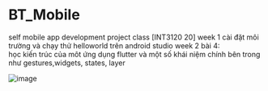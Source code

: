 # BT_Mobile
self mobile app development project class [INT3120 20]
week 1
cài đặt môi trường và chạy thử helloworld trên android studio
week 2
  bài 4:  
  học kiến trúc của môt ứng dụng flutter và một số khái niệm chính bên trong như gestures,widgets, states, layer
  
![image](https://user-images.githubusercontent.com/61539998/156711190-0ae80ca1-ee89-46f7-9d51-92c74f37ab04.png)
